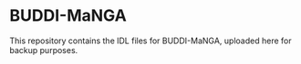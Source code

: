# BUDDI-MaNGA

This repository contains the IDL files for BUDDI-MaNGA, uploaded here for backup purposes.
